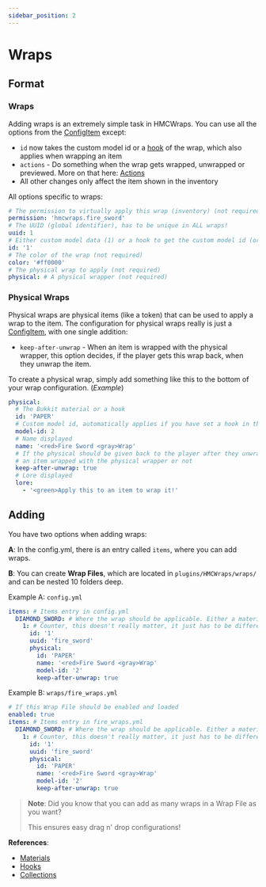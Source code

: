 ```yaml
---
sidebar_position: 2
---
```


# Wraps

## Format
### Wraps
Adding wraps is an extremely simple task in HMCWraps. You can use all the options from the [ConfigItem](https://docs.hibiscusmc.com/docs/hmcwraps/config/item) except:

- `id` now takes the custom model id or a [hook](https://docs.hibiscusmc.com/docs/hmcwraps/hooks) of the wrap, which also applies when wrapping an item
- `actions` - Do something when the wrap gets wrapped, unwrapped or previewed. More on that here: [Actions](https://docs.hibiscusmc.com/docs/hmcwraps/config/actions)
- All other changes only affect the item shown in the inventory

All options specific to wraps:

```yaml
# The permission to virtually apply this wrap (inventory) (not required)
permission: 'hmcwraps.fire_sword'
# The UUID (global identifier), has to be unique in ALL wraps!
uuid: 1
# Either custom model data (1) or a hook to get the custom model id (oraxen:my_sword)
id: '1'
# The color of the wrap (not required)
color: '#ff0000'
# The physical wrap to apply (not required)
physical: # A physical wrapper (not required)
```

### Physical Wraps

Physical wraps are physical items (like a token) that can be used to apply a wrap to the item.
The configuration for physical wraps really is just a [ConfigItem](https://docs.hibiscusmc.com/docs/hmcwraps/config/item), with one single addition:

- `keep-after-unwrap` - When an item is wrapped with the physical wrapper, this option decides, if the player gets this wrap back, when they unwrap the item.

To create a physical wrap, simply add something like this to the bottom of your wrap configuration. (_Example_)
```yaml
physical:
  # The Bukkit material or a hook
  id: 'PAPER'
  # Custom model id, automatically applies if you have set a hook in the id value
  model-id: 2
  # Name displayed
  name: '<red>Fire Sword <gray>Wrap'
  # If the physical should be given back to the player after they unwrap 
  # an item wrapped with the physical wrapper or not
  keep-after-unwrap: true
  # Lore displayed
  lore:
    - '<green>Apply this to an item to wrap it!'
```

## Adding
You have two options when adding wraps: 

**A**: In the config.yml, there is an entry called `items`, where you can add wraps.

**B**: You can create **Wrap Files**, which are located in `plugins/HMCWraps/wraps/` and can be nested 10 folders deep.

Example A: `config.yml`
```yaml
items: # Items entry in config.yml
  DIAMOND_SWORD: # Where the wrap should be applicable. Either a material or a collection
    1: # Counter, this doesn't really matter, it just has to be different from other items in this list
      id: '1'
      uuid: 'fire_sword'
      physical:
        id: 'PAPER'
        name: '<red>Fire Sword <gray>Wrap'
        model-id: '2'
        keep-after-unwrap: true
```

Example B: `wraps/fire_wraps.yml`
```yaml
# If this Wrap File should be enabled and loaded
enabled: true
items: # Items entry in fire_wraps.yml
  DIAMOND_SWORD: # Where the wrap should be applicable. Either a material or a collection
    1: # Counter, this doesn't really matter, it just has to be different from other items in this list
      id: '1'
      uuid: 'fire_sword'
      physical:
        id: 'PAPER'
        name: '<red>Fire Sword <gray>Wrap'
        model-id: '2'
        keep-after-unwrap: true
```

> **Note**: Did you know that you can add as many wraps in a Wrap File as you want?
>
> This ensures easy drag n' drop configurations!

**References**: 
- [Materials](https://hub.spigotmc.org/javadocs/spigot/org/bukkit/Material.html)
- [Hooks](https://docs.hibiscusmc.com/docs/hmcwraps/hooks)
- [Collections](https://docs.hibiscusmc.com/docs/hmcwraps/config/collections)